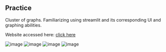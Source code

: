 ## Practice
Cluster of graphs. Familiarizing using streamlit and its corresponding UI and graphing abilities.

Website accessed here: [click here](https://graphcluster-kq4mrlgvzh89khrdvg9vbw.streamlit.app/)

![image](https://github.com/user-attachments/assets/198e9c3e-10f9-416c-bb7c-dd614cb451a5)
![image](https://github.com/user-attachments/assets/6f7b66e4-e3f2-44f9-bec7-6ddbb23b0c0b)
![image](https://github.com/user-attachments/assets/04a6623c-f6a9-42f3-be97-8a8a0eed1271)
![image](https://github.com/user-attachments/assets/5c31a26b-95b2-423c-b6c3-540632de7846)

